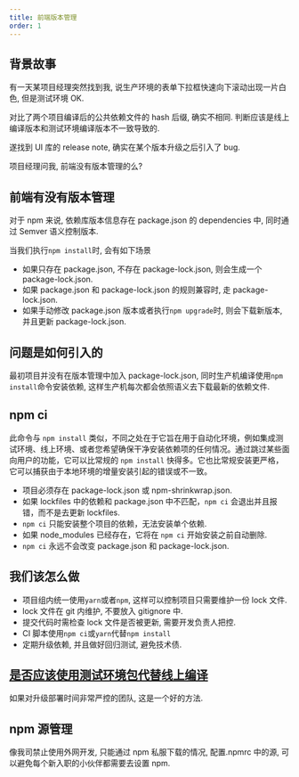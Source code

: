 ```yaml
---
title: 前端版本管理
order: 1
---
```


## 背景故事

有一天某项目经理突然找到我, 说生产环境的表单下拉框快速向下滚动出现一片白色, 但是测试环境 OK.

对比了两个项目编译后的公共依赖文件的 hash 后缀, 确实不相同. 判断应该是线上编译版本和测试环境编译版本不一致导致的.

遂找到 UI 库的 release note, 确实在某个版本升级之后引入了 bug.

项目经理问我, 前端没有版本管理的么?

## 前端有没有版本管理

对于 npm 来说, 依赖库版本信息存在 package.json 的 dependencies 中, 同时通过 Semver 语义控制版本.

当我们执行`npm install`时, 会有如下场景

- 如果只存在 package.json, 不存在 package-lock.json, 则会生成一个 package-lock.json.
- 如果 package.json 和 package-lock.json 的规则兼容时, 走 package-lock.json.
- 如果手动修改 package.json 版本或者执行`npm upgrade`时, 则会下载新版本, 并且更新 package-lock.json.

## 问题是如何引入的

最初项目并没有在版本管理中加入 package-lock.json, 同时生产机编译使用`npm install`命令安装依赖, 这样生产机每次都会依照语义去下载最新的依赖文件.

## npm ci

此命令与 `npm install` 类似，不同之处在于它旨在用于自动化环境，例如集成测试环境、线上环境、或者您希望确保干净安装依赖项的任何情况。通过跳过某些面向用户的功能，它可以比常规的 `npm install` 快得多。它也比常规安装更严格，它可以捕获由于本地环境的增量安装引起的错误或不一致。

- 项目必须存在 package-lock.json 或 npm-shrinkwrap.json.
- 如果 lockfiles 中的依赖和 package.json 中不匹配，`npm ci` 会退出并且报错，而不是去更新 lockfiles.
- `npm ci` 只能安装整个项目的依赖，无法安装单个依赖.
- 如果 node_modules 已经存在，它将在 `npm ci` 开始安装之前自动删除.
- `npm ci` 永远不会改变 package.json 和 package-lock.json.

## 我们该怎么做

- 项目组内统一使用`yarn`或者`npm`, 这样可以控制项目只需要维护一份 lock 文件.
- lock 文件在 git 内维护, 不要放入 gitignore 中.
- 提交代码时需检查 lock 文件是否被更新, 需要开发负责人把控.
- CI 脚本使用`npm ci`或`yarn`代替`npm install`
- 定期升级依赖, 并且做好回归测试, 避免技术债.

## [是否应该使用测试环境包代替线上编译](https://juejin.cn/post/6844903635118194702)

如果对升级部署时间非常严控的团队, 这是一个好的方法.

## npm 源管理

像我司禁止使用外网开发, 只能通过 npm 私服下载的情况, 配置.npmrc 中的源, 可以避免每个新入职的小伙伴都需要去设置 npm.
